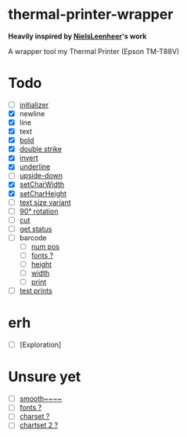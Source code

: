 # thermal-printer-wrapper
**Heavily inspired by [NielsLeenheer](https://github.com/NielsLeenheer/)'s work**

A wrapper tool my Thermal Printer (Epson TM-T88V)

# Todo
- [ ] [initializer](https://download4.epson.biz/sec_pubs/pos/reference_en/escpos/esc_atsign.html)
- [x] newline
- [x] line
- [x] text
- [x] [bold](https://download4.epson.biz/sec_pubs/pos/reference_en/escpos/esc_ce.html)
- [x] [double strike](https://download4.epson.biz/sec_pubs/pos/reference_en/escpos/esc_cg.html)
- [x] [invert](https://download4.epson.biz/sec_pubs/pos/reference_en/escpos/gs_cb.html)
- [x] [underline](https://download4.epson.biz/sec_pubs/pos/reference_en/escpos/esc_minus.html)
- [ ] [upside-down](https://download4.epson.biz/sec_pubs/pos/reference_en/escpos/esc_lbrace.html)
- [x] [setCharWidth]()
- [x] [setCharHeight]()
- [ ] [text size variant](https://download4.epson.biz/sec_pubs/pos/reference_en/escpos/esc_cm.html)
- [ ] [90° rotation](https://download4.epson.biz/sec_pubs/pos/reference_en/escpos/esc_cv.html)
- [ ] [cut](https://download4.epson.biz/sec_pubs/pos/reference_en/escpos/gs_cv.html)
- [ ] [get status](https://download4.epson.biz/sec_pubs/pos/reference_en/escpos/dle_eot.html)
- [ ] barcode
  - [ ] [num pos](https://download4.epson.biz/sec_pubs/pos/reference_en/escpos/gs_ch.html)
  - [ ] [fonts ?](https://download4.epson.biz/sec_pubs/pos/reference_en/escpos/gs_lf.html)
  - [ ] [height](https://download4.epson.biz/sec_pubs/pos/reference_en/escpos/gs_lh.html)
  - [ ] [width](https://download4.epson.biz/sec_pubs/pos/reference_en/escpos/gs_lw.html)
  - [ ] [print](https://download4.epson.biz/sec_pubs/pos/reference_en/escpos/gs_lk.html)
- [ ] [test prints](https://download4.epson.biz/sec_pubs/pos/reference_en/escpos/gs_lparen_ca.html)

# erh
- [ ] [Exploration]

# Unsure yet
- [ ] [smooth~~~~](https://download4.epson.biz/sec_pubs/pos/reference_en/escpos/gs_lb.html)
- [ ] [fonts ?](https://download4.epson.biz/sec_pubs/pos/reference_en/escpos/esc_cm.html)
- [ ] [charset ?](https://download4.epson.biz/sec_pubs/pos/reference_en/escpos/esc_cr.html)
- [ ] [chartset 2 ?](https://download4.epson.biz/sec_pubs/pos/reference_en/escpos/esc_lt.html)